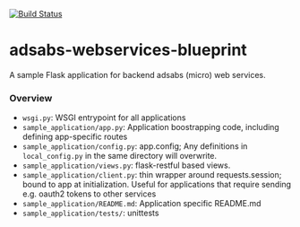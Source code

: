 [![Build Status](https://travis-ci.org/adsabs/adsabs-webservices-blueprint.svg?branch=master)](https://travis-ci.org/adsabs/adsabs-webservices-blueprint)

# adsabs-webservices-blueprint

A sample Flask application for backend adsabs (micro) web services. 

### Overview

  - `wsgi.py`: WSGI entrypoint for all applications
  - `sample_application/app.py`:  Application boostrapping code, including defining app-specific routes
  - `sample_application/config.py`: app.config; Any definitions in `local_config.py` in the same directory will overwrite.
  - `sample_application/views.py`: flask-restful based views.
  - `sample_application/client.py`: thin wrapper around requests.session; bound to app at initialization. Useful for applications that require sending e.g. oauth2 tokens to other services
  - `sample_application/README.md`: Application specific README.md
  - `sample_application/tests/`: unittests
